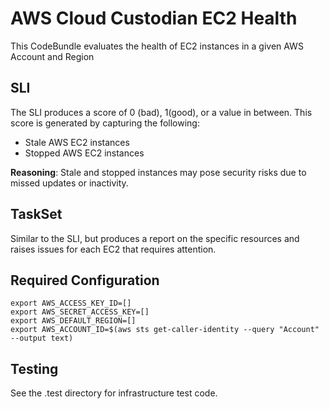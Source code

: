 # AWS Cloud Custodian EC2 Health

This CodeBundle evaluates the health of EC2 instances in a given AWS Account and Region

## SLI
The SLI produces a score of 0 (bad), 1(good), or a value in between. This score is generated by capturing the following: 
- Stale AWS EC2 instances
- Stopped AWS EC2 instances

**Reasoning**: Stale and stopped instances may pose security risks due to missed updates or inactivity.

## TaskSet
Similar to the SLI, but produces a report on the specific resources and raises issues for each EC2 that requires attention. 


## Required Configuration

```
export AWS_ACCESS_KEY_ID=[]
export AWS_SECRET_ACCESS_KEY=[]
export AWS_DEFAULT_REGION=[]
export AWS_ACCOUNT_ID=$(aws sts get-caller-identity --query "Account" --output text)
```


## Testing 
See the .test directory for infrastructure test code. 